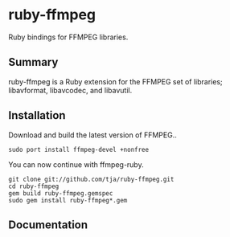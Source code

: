 ruby-ffmpeg
===========
Ruby bindings for FFMPEG libraries.

Summary
-------
ruby-ffmpeg is a Ruby extension for the FFMPEG set of libraries; libavformat, libavcodec, and libavutil.

Installation
------------
Download and build the latest version of FFMPEG..
  
    sudo port install ffmpeg-devel +nonfree

You can now continue with ffmpeg-ruby.

    git clone git://github.com/tja/ruby-ffmpeg.git
	cd ruby-ffmpeg
    gem build ruby-ffmpeg.gemspec
    sudo gem install ruby-ffmpeg*.gem

Documentation
-------------
